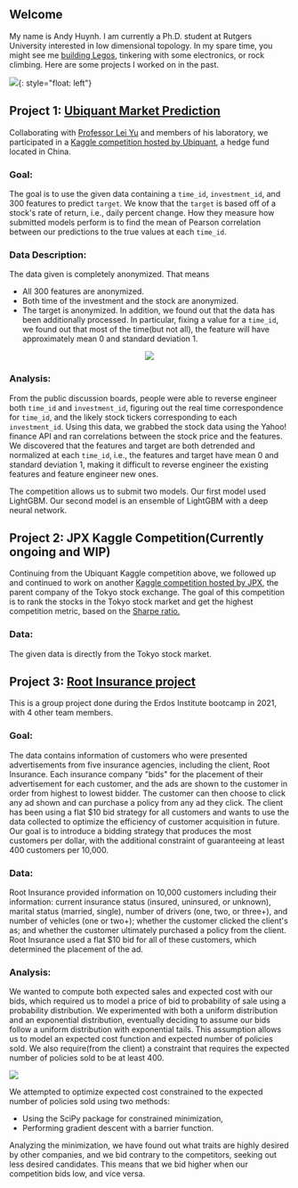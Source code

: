 ## Welcome

My name is Andy Huynh. I am currently a Ph.D. student at Rutgers University interested in low dimensional topology. In my spare time, you might see me [building Legos](img/IMG_20210930_201750.jpg), tinkering with some electronics, or rock climbing. Here are some projects I worked on in the past.

![](img/profile.jpg){: style="float: left"}

## Project 1: [Ubiquant Market Prediction](https://github.com/andyhuynh92/Ubiquant-Comp)

Collaborating with [Professor Lei Yu](https://alcoholstudies.rutgers.edu/people/faculty/lei-yu/) and members of his laboratory, we participated in a [Kaggle competition hosted by Ubiquant](https://www.kaggle.com/competitions/ubiquant-market-prediction), a hedge fund located in China. 

### Goal: 

The goal is to use the given data containing a `time_id`, `investment_id`, and 300 features to predict `target`. We know that the `target` is based off of a stock's rate of return, i.e., daily percent change. How they measure how submitted models perform is to find the mean of Pearson correlation between our predictions to the true values at each `time_id`. 

### Data Description: 

The data given is completely anonymized. That means
- All 300 features are anonymized. 
- Both time of the investment and the stock are anonymized. 
- The target is anonymized. 
In addition, we found out that the data has been additionally processed. In particular, fixing a value for a `time_id`, we found out that most of the time(but not all), the feature will have approximately mean 0 and standard deviation 1.

<p align="center">
	<img src="img/meanstd.png">
</p>

### Analysis:

From the public discussion boards, people were able to reverse engineer both `time_id` and `investment_id`, figuring out the real time correspondence for `time_id`, and the likely stock tickers corresponding to each `investment_id`. Using this data, we grabbed the stock data using the Yahoo! finance API and ran correlations between the stock price and the features. We discovered that the features and target are both detrended and normalized at each `time_id`, i.e., the features and target have mean 0 and standard deviation 1, making it difficult to reverse engineer the existing features and feature engineer new ones.

The competition allows us to submit two models. Our first model used LightGBM. Our second model is an ensemble of LightGBM with a deep neural network.

## Project 2: JPX Kaggle Competition(Currently ongoing and WIP)

Continuing from the Ubiquant Kaggle competition above, we followed up and continued to work on another [Kaggle competition hosted by JPX](https://www.kaggle.com/competitions/jpx-tokyo-stock-exchange-prediction), the parent company of the Tokyo stock exchange. The goal of this competition is to rank the stocks in the Tokyo stock market and get the highest competition metric, based on the [Sharpe ratio.](https://en.wikipedia.org/wiki/Sharpe_ratio)

### Data:
The given data is directly from the Tokyo stock market. 


## Project 3: [Root Insurance project](https://github.com/gedwards09/Root-it)

This is a group project done during the Erdos Institute bootcamp in 2021, with 4 other team members.

### Goal:

The data contains information of customers who were presented advertisements from five insurance agencies, including the client, Root Insurance. Each insurance company "bids" for the placement of their advertisement for each customer, and the ads are shown to the customer in order from highest to lowest bidder. The customer can then choose to click any ad shown and can purchase a policy from any ad they click. The client has been using a flat \$10 bid strategy for all customers and wants to use the data collected to optimize the efficiency of customer acquisition in future. Our goal is to introduce a bidding strategy that produces the most customers per dollar, with the additional constraint of guaranteeing at least 400 customers per 10,000.

### Data:

Root Insurance provided information on 10,000 customers including their information: current insurance status (insured, uninsured, or unknown), marital status (married, single), number of drivers (one, two, or three+), and number of vehicles (one or two+); whether the customer clicked the client's as; and whether the customer ultimately purchased a policy from the client. Root Insurance used a flat \$10 bid for all of these customers, which determined the placement of the ad.

### Analysis:

We wanted to compute both expected sales and expected cost with our bids, which required us to model a price of bid to probability of sale using a probability distribution. We experimented with both a uniform distribution and an exponential distribution, eventually deciding to assume our bids follow a uniform distribution with exponential tails. This assumption allows us to model an expected cost function and expected number of policies sold. We also require(from the client) a constraint that requires the expected number of policies sold to be at least 400. 

![](img/hybriddistribution.png)

We attempted to optimize expected cost constrained to the expected number of policies sold using two methods:
- Using the SciPy package for constrained minimization,
- Performing gradient descent with a barrier function.

Analyzing the minimization, we have found out what traits are highly desired by other companies, and we bid contrary to the competitors, seeking out less desired candidates. This means that we bid higher when our competition bids low, and vice versa. 
